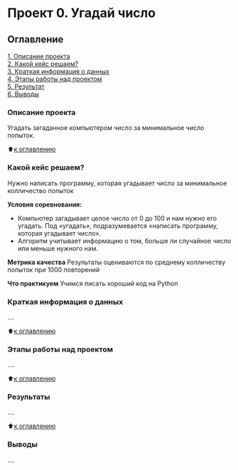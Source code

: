 # Проект 0. Угадай число

## Оглавление
[1. Описание проекта](https://github.com/MIANE999/sf_data_science/tree/main/project_0/README.md#Описание-проекта)   
[2. Какой кейс решаем?](https://github.com/MIANE999/sf_data_science/tree/main/project_0/README.md#Какой-кейс-решаем)  
[3. Краткая информация о данных](https://github.com/MIANE999/sf_data_science/tree/main/project_0/README.md#Краткая-информация-о-данных)  
[4. Этапы работы над проектом](https://github.com/MIANE999/sf_data_science/tree/main/project_0/README.md#Этапы-работы-над-проектом)     
[5. Результат](https://github.com/MIANE999/sf_data_science/tree/main/project_0/README.md#Результат)  
[6. Выводы](https://github.com/MIANE999/sf_data_science/tree/main/project_0/README.md#Выводы) 

### Описание проекта
Угадать загаданное компьютером число за минимальное число попыток.

:arrow_up:[к оглавлению](https://github.com/MIANE999/sf_data_science/tree/main/project_0/README.md#)


### Какой кейс решаем?
Нужно написать программу, которая угадывает число за минимальное колличество попыток

**Условия соревнования:**
- Компьютер загадывает целое число от 0 до 100 и нам нужно его угадать. Под «угадать», подразумевается «написать программу, которая угадывает число».
- Алгоритм учитывает информацию о том, больше ли случайное число или меньше нужного нам.

**Метрика качества**
Результаты оцениваются по среднему колличеству попыток при 1000 повторений

**Что практикуем**
Учимся писать хороший код на Python


### Краткая информация о данных
....

:arrow_up:[к оглавлению](https://github.com/MIANE999/sf_data_science/tree/main/project_0/README.md#)


### Этапы работы над проектом
....

:arrow_up:[к оглавлению](https://github.com/MIANE999/sf_data_science/tree/main/project_0/README.md#)


### Результаты
....

:arrow_up:[к оглавлению](https://github.com/MIANE999/sf_data_science/tree/main/project_0/README.md#)


### Выводы
....